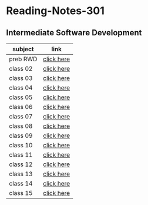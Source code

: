 # Reading-Notes-301
## Intermediate Software Development

|  subject |  link   |
| ---------|---------|
| preb RWD | [click here](https://mahmoud-alzoubi95.github.io/Reading-Notes-301/RWD)|
| class 02 | [click here](https://mahmoud-alzoubi95.github.io/Reading-Notes-301/class02)|
| class 03 | [click here](https://mahmoud-alzoubi95.github.io/Reading-Notes-301/class03)|
| class 04 | [click here](https://mahmoud-alzoubi95.github.io/Reading-Notes-301/class04)|
| class 05 | [click here](https://mahmoud-alzoubi95.github.io/Reading-Notes-301/class05)|
| class 06 | [click here](https://mahmoud-alzoubi95.github.io/Reading-Notes-301/class06)|
| class 07 | [click here](https://mahmoud-alzoubi95.github.io/Reading-Notes-301/class07)|
| class 08 | [click here](https://mahmoud-alzoubi95.github.io/Reading-Notes-301/class08)|
| class 09 | [click here](https://mahmoud-alzoubi95.github.io/Reading-Notes-301/class09)|
| class 10 | [click here](https://mahmoud-alzoubi95.github.io/Reading-Notes-301/class10)|
| class 11 | [click here](https://mahmoud-alzoubi95.github.io/Reading-Notes-301/class11)|
| class 12 | [click here](https://mahmoud-alzoubi95.github.io/Reading-Notes-301/class12) |
| class 13 | [click here](https://mahmoud-alzoubi95.github.io/Reading-Notes-301/class13) |
| class 14 | [click here](https://mahmoud-alzoubi95.github.io/Reading-Notes-301/class14) |
| class 15 | [click here]() |
